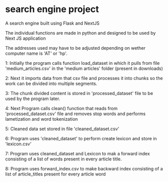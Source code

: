 # search engine project
 A search engine built using Flask and NextJS 

 The individual functions are made in python and designed to be used by Next JS application 

 The addresses used may have to be adjusted depending on wether computer name is 'AT' or 'hp'.

 1: Initially the program calls function load_dataset in which it pulls from file 'medium_articles.csv' in the 'medium articles' folder (present in downloads)

 2: Next it imports data from that csv file and processes it into chunks so the work can be divided into multiple segments.

 3: The chunk divided content is stored in 'processed_dataset' file to be used by the program later.

 4: Next Program calls clean() function that reads from 'processed_dataset.csv' file and removes stop words and performs lametization and word tokenization

 5: Cleaned data set stored in file  'cleaned_dataset.csv'

 6: Program uses 'cleaned_dataset' to perform create lexicon and store in 'lexicon.csv'

 7: Program uses cleaned_dataset and Lexicon to mak a forward index consisting of a list of words present in every article title.

 8: Program uses forward_index.csv to make backward index consisting of a list of article_titles present for every article word
